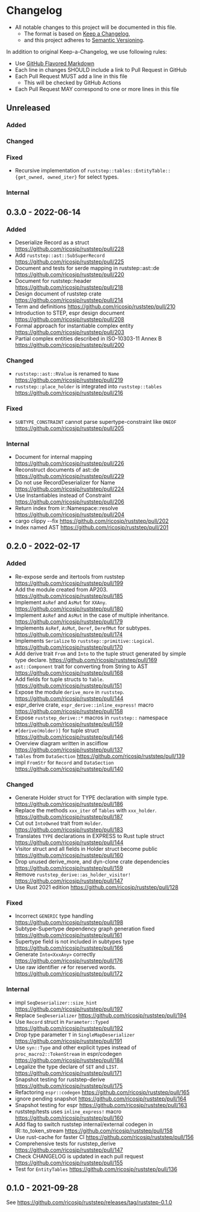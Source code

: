 # Changelog

- All notable changes to this project will be documented in this file.
  - The format is based on [Keep a Changelog](https://keepachangelog.com/en/1.0.0/),
  - and this project adheres to [Semantic Versioning](https://semver.org/spec/v2.0.0.html).

In addition to original Keep-a-Changelog, we use following rules:

- Use [GitHub Flavored Markdown](https://github.github.com/gfm/)
- Each line in changes SHOULD include a link to Pull Request in GitHub
- Each Pull Request MUST add a line in this file
  - This will be checked by GitHub Actions
- Each Pull Request MAY correspond to one or more lines in this file

## Unreleased

### Added

### Changed

### Fixed
- Recursive implementation of `ruststep::tables::EntityTable::{get_owned, owned_iter}` for select types.

### Internal

## 0.3.0 - 2022-06-14

### Added
- Deserialize Record as a struct https://github.com/ricosjp/ruststep/pull/228
- Add `ruststep::ast::SubSuperRecord` https://github.com/ricosjp/ruststep/pull/225
- Document and tests for serde mapping in ruststep::ast::de https://github.com/ricosjp/ruststep/pull/220
- Document for ruststep::header https://github.com/ricosjp/ruststep/pull/218
- Design document of ruststep crate https://github.com/ricosjp/ruststep/pull/214
- Term and definitions https://github.com/ricosjp/ruststep/pull/210
- Introduction to STEP, espr design document https://github.com/ricosjp/ruststep/pull/208
- Formal approach for instantiable complex entity https://github.com/ricosjp/ruststep/pull/203
- Partial complex entities described in ISO-10303-11 Annex B https://github.com/ricosjp/ruststep/pull/200

### Changed
- `ruststep::ast::RValue` is renamed to `Name` https://github.com/ricosjp/ruststep/pull/219
- `ruststep::place_holder` is integrated into `ruststep::tables` https://github.com/ricosjp/ruststep/pull/216

### Fixed
- `SUBTYPE_CONSTRAINT` cannot parse supertype-constraint like `ONEOF` https://github.com/ricosjp/ruststep/pull/205

### Internal
- Document for internal mapping https://github.com/ricosjp/ruststep/pull/226
- Reconstruct documents of ast::de https://github.com/ricosjp/ruststep/pull/229
- Do not use RecordDeserializer for Name https://github.com/ricosjp/ruststep/pull/224
- Use Instantiables instead of Constraint https://github.com/ricosjp/ruststep/pull/206
- Return index from ir::Namespace::resolve https://github.com/ricosjp/ruststep/pull/204
- cargo clippy --fix https://github.com/ricosjp/ruststep/pull/202
- Index named AST https://github.com/ricosjp/ruststep/pull/201

## 0.2.0 - 2022-02-17

### Added
- Re-expose serde and itertools from ruststep https://github.com/ricosjp/ruststep/pull/199
- Add the module created from AP203. https://github.com/ricosjp/ruststep/pull/185
- Implement `AsRef` and `AsMut` for `XXAny`. https://github.com/ricosjp/ruststep/pull/180
- Implement `AsRef` and `AsMut` in the case of multiple inheritance. https://github.com/ricosjp/ruststep/pull/179
- Implements `AsRef`, `AsMut`, `Deref`, `DerefMut` for subtypes. https://github.com/ricosjp/ruststep/pull/174
- Implements `Serialize` to `ruststep::primitive::Logical`. https://github.com/ricosjp/ruststep/pull/170
- Add derive trait `From` and `Into` to the tuple struct generated by simple type declare. https://github.com/ricosjp/ruststep/pull/169
- `ast::Component` trait for converting from String to AST https://github.com/ricosjp/ruststep/pull/168
- Add fields for tuple structs to `Table`. https://github.com/ricosjp/ruststep/pull/151
- Expose the module `derive_more` in `ruststep`. https://github.com/ricosjp/ruststep/pull/144
- espr_derive crate, `espr_derive::inline_express!` macro https://github.com/ricosjp/ruststep/pull/158
- Expose `ruststep_derive::*` macros in `ruststep::` namespace https://github.com/ricosjp/ruststep/pull/159
- `#[derive(Holder)]` for tuple struct https://github.com/ricosjp/ruststep/pull/146
- Overview diagram written in asciiflow https://github.com/ricosjp/ruststep/pull/137
- `Tables` from `DataSection` https://github.com/ricosjp/ruststep/pull/139
- impl `FromStr` for `Record` and `DataSection` https://github.com/ricosjp/ruststep/pull/140

### Changed
- Generate Holder struct for TYPE declaration with simple type. https://github.com/ricosjp/ruststep/pull/186
- Replace the methods `xxx_iter` of `Tables` with `xxx_holder`.  https://github.com/ricosjp/ruststep/pull/187
- Cut out `IntoOwned` trait from `Holder`. https://github.com/ricosjp/ruststep/pull/183
- Translates `TYPE` declarations in EXPRESS to Rust tuple struct https://github.com/ricosjp/ruststep/pull/144
- Visitor struct and all fields in Holder struct become public https://github.com/ricosjp/ruststep/pull/160
- Drop unused derive_more, and dyn-clone crate dependencies https://github.com/ricosjp/ruststep/pull/159
- Remove `ruststep_derive::as_holder_visitor!` https://github.com/ricosjp/ruststep/pull/147
- Use Rust 2021 edition https://github.com/ricosjp/ruststep/pull/128

### Fixed
- Incorrect `GENERIC` type handling https://github.com/ricosjp/ruststep/pull/198
- Subtype-Supertype dependency graph generation fixed https://github.com/ricosjp/ruststep/pull/161
- Supertype field is not included in subtypes type https://github.com/ricosjp/ruststep/pull/166
- Generate `Into<XxxAny>` correctly https://github.com/ricosjp/ruststep/pull/176
- Use raw identifier `r#` for reserved words. https://github.com/ricosjp/ruststep/pull/172

### Internal
- impl `SeqDeserializer::size_hint` https://github.com/ricosjp/ruststep/pull/197
- Replace `SeqDeserializer` https://github.com/ricosjp/ruststep/pull/194
- Use `Record` struct in `Parameter::Typed` https://github.com/ricosjp/ruststep/pull/192
- Drop type parameter `T` in `SingleMapDeserializer` https://github.com/ricosjp/ruststep/pull/191
- Use `syn::Type` and other explicit types instead of `proc_macro2::TokenStream` in espr/codegen https://github.com/ricosjp/ruststep/pull/184
- Legalize the type declare of `SET` and `LIST`. https://github.com/ricosjp/ruststep/pull/171
- Snapshot testing for ruststep-derive https://github.com/ricosjp/ruststep/pull/175
- Refactoring `espr::codegen` https://github.com/ricosjp/ruststep/pull/165
- ignore pending snapshot https://github.com/ricosjp/ruststep/pull/164
- Snapshot testing for espr https://github.com/ricosjp/ruststep/pull/163
- ruststep/tests uses `inline_express!` macro https://github.com/ricosjp/ruststep/pull/160
- Add flag to switch ruststep internal/external codegen in IR::to_token_stream https://github.com/ricosjp/ruststep/pull/158
- Use rust-cache for faster CI https://github.com/ricosjp/ruststep/pull/156
- Comprehensive tests for ruststep_derive https://github.com/ricosjp/ruststep/pull/147
- Check CHANGELOG is updated in each pull request https://github.com/ricosjp/ruststep/pull/155
- Test for `EntityTables` https://github.com/ricosjp/ruststep/pull/136

## 0.1.0 - 2021-09-28

See https://github.com/ricosjp/ruststep/releases/tag/ruststep-0.1.0
